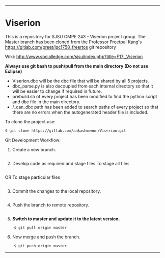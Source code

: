 -----------------------------------------------------------------------------
# 								Viserion

This is a repository for SJSU CMPE 243 - Viserion project group.
The Master branch has been cloned from the Professor Preetpal Kang's 
https://gitlab.com/preet/lpc1758_freertos git repository

Wiki:
http://www.socialledge.com/sjsu/index.php?title=F17:_Viserion

**Always use git bash to push/pull from the main directory (Do not use Eclipse)**

- Viserion.dbc will be the dbc file that will be shared by all 5 projects.
- dbc_parse.py is also decoupled from each internal directory so that it will be easier to change if required in future.
- prebuild.sh of every project has been modified to find the python script and dbc file in the main directory.
- /_can_dbc path has been added to search paths of every project so that there are no errors when the autogenerated header file is included.


To clone the project use:
```sh
$ git clone https://gitlab.com/aakashmenon/Viserion.git
```

Git Development Workflow:
1. Create a new branch.

```	$ git checkout -b <branchname> 
```
2. Develop code as required
and stage files
To stage all files

```	$ git add -A
```
OR
To stage particular files

```	$ git add <filename1> <filename2>
```
3. Commit the changes to the local repository.

```	$ git commit -m "add comments"
```
4. Push the branch to remote repository.

```	$ git push origin head
```
5. **Switch to master and update it to the latest version.**

```	$ git checkout master
	$ git pull origin master
```
6. Now merge and push the branch.

```	$ git merge <branchname>
	$ git push origin master
```

-----------------------------------------------------------------------------